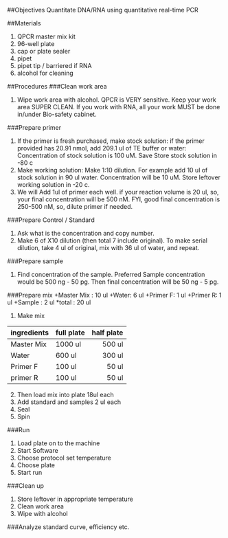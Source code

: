 ##Objectives
Quantitate DNA/RNA using quantitative real-time PCR

##Materials
1. QPCR master mix kit
2. 96-well plate
3. cap or plate sealer
4. pipet
5. pipet tip / barriered if RNA
6. alcohol for cleaning

##Procedures
###Clean work area
1. Wipe work area with alcohol. QPCR is VERY sensitive. Keep your work area SUPER CLEAN. If you work with RNA, all your work MUST be done in/under Bio-safety cabinet.

###Prepare primer
1. If the primer is fresh purchased, make stock solution: if the primer provided has 20.91 nmol, add 209.1 ul of TE buffer or water: Concentration of stock solution is 100 uM. Save Store stock solution in -80 c 
2. Make working solution: Make 1:10 dilution. For example add 10 ul of stock solution in 90 ul water. Concentration will be 10 uM. Store leftover working solution in -20 c.
3. We will Add 1ul of primer each well. if your reaction volume is 20 ul, so, your final concentration will be 500 nM. FYI, good final concentration is 250-500 nM, so, dilute primer if needed.

###Prepare Control / Standard
1. Ask what is the concentration and copy number.
2. Make 6 of X10 dilution (then total 7 include original). To make serial dilution, take 4 ul of original, mix with 36 ul of water, and repeat. 

###Prepare sample
1. Find concentration of the sample. Preferred Sample concentration would be 500 ng - 50 pg. Then final concentration will be 50 ng - 5 pg.

###Prepare mix
+Master Mix : 10 ul
+Water: 6 ul
+Primer F: 1 ul
+Primer R: 1 ul
+Sample : 2 ul
*total : 20 ul

1. Make mix

| ingredients | full plate | half plate |
| :--------- | --------- | ---------: |  
| Master Mix | 1000 ul | 500 ul |
| Water | 600 ul | 300 ul |
| Primer F | 100 ul | 50 ul |
| primer R | 100 ul | 50 ul |

2. Then load mix into plate 18ul each
3. Add standard and samples 2 ul each
4. Seal
5. Spin

###Run
1. Load plate on to the machine
2. Start Software
3. Choose protocol set temperature
4. Choose plate
5. Start run

###Clean up
1. Store leftover in appropriate temperature
2. Clean work area
3. Wipe with alcohol 

###Analyze 
standard curve, efficiency etc.
